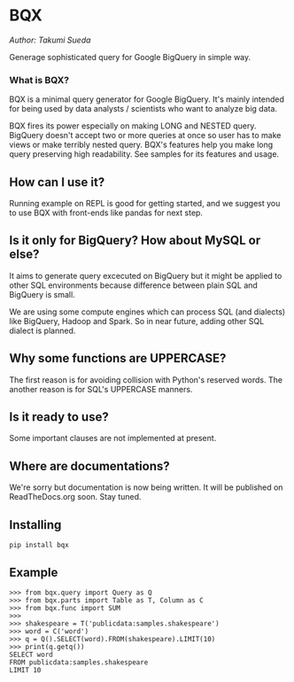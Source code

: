 BQX
=====
*Author: Takumi Sueda*

Generage sophisticated query for Google BigQuery in simple way.


### What is BQX?
BQX is a minimal query generator for Google BigQuery.
It's mainly intended for being used by data analysts / scientists
who want to analyze big data.

BQX fires its power especially on making LONG and NESTED query.
BigQuery doesn't accept two or more queries at once so
user has to make views or make terribly nested query.
BQX's features help you make long query preserving high readability.
See samples for its features and usage.


## How can I use it?
Running example on REPL is good for getting started,
and we suggest you to use BQX with front-ends like pandas for next step.



## Is it only for BigQuery? How about MySQL or else?
It aims to generate query excecuted on BigQuery but it might be
applied to other SQL environments because
difference between plain SQL and BigQuery is small.

We are using some compute engines which can process SQL
(and dialects) like BigQuery, Hadoop and Spark.
So in near future, adding other SQL dialect is planned.


## Why some functions are UPPERCASE?
The first reason is for avoiding collision with Python's reserved words.
The another reason is for SQL's UPPERCASE manners.


## Is it ready to use?
Some important clauses are not implemented at present. 


## Where are documentations?
We're sorry but documentation is now being written.
It will be published on ReadTheDocs.org soon. Stay tuned.


## Installing
    pip install bqx


## Example
    >>> from bqx.query import Query as Q
    >>> from bqx.parts import Table as T, Column as C
    >>> from bqx.func import SUM
    >>>
    >>> shakespeare = T('publicdata:samples.shakespeare')
    >>> word = C('word')
    >>> q = Q().SELECT(word).FROM(shakespeare).LIMIT(10)
    >>> print(q.getq())
    SELECT word
    FROM publicdata:samples.shakespeare
    LIMIT 10
